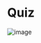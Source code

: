 # Quiz
![image](https://user-images.githubusercontent.com/109181256/210084963-952beed3-89c0-4e4f-a54a-1e95edf6e28c.png)

